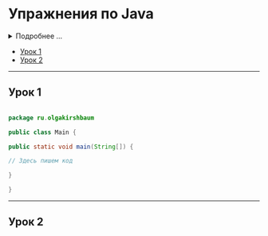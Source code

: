 # Упражнения по Java
<details>
<summary>Подробнее ...</summary>
Здесь собраны мои простые учебные коды по Java
//Можно использовать для тренировки: https://ideone.com/
</details>

- [Урок 1](#Урок-1)
- [Урок 2](#Урок-2)

----------------------------------------------------------------------------

## Урок 1

```java

package ru.olgakirshbaum

public class Main {

public static void main(String[]) {

// Здесь пишем код

}

}
```

----------------------------------------------------------------------------

## Урок 2
